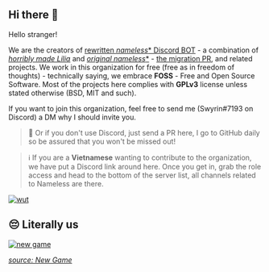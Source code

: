 ## Hi there :wave:

Hello stranger!

We are the creators of [rewritten *nameless** Discord BOT](https://github.com/nameless-on-discord/nameless/) - a combination of [*horribly made Lilia*](https://github.com/Swyreee/Lilia) and [*original nameless**](https://github.com/FoxeiZ/nameless) - [the migration PR](https://github.com/nameless-on-discord/nameless/pull/2), and related projects. We work in this organization for free (free as in freedom of thoughts) - technically saying, we embrace **FOSS** - Free and Open Source Software. Most of the projects here complies with **GPLv3** license unless stated otherwise (BSD, MIT and such).

If you want to join this organization, feel free to send me (Swyrin#7193 on Discord) a DM why I should invite you.
> :handshake: Or if you don't use Discord, just send a PR here, I go to GitHub daily so be assured that you won't be missed out!

> :information_source: If you are a **Vietnamese** wanting to contribute to the organization, we have put a Discord link around here. Once you get in, grab the role access and head to the bottom of the server list, all channels related to Nameless are there.

[![wut](https://badgen.net/badge/Love/From%20Nameless/pink?icon=github)]()

## :pensive: Literally us

[![new game](https://avatars.githubusercontent.com/u/99876293?s=400&u=e4e834c6536c6d1b4f9efc7b280fedd8bdb2a542&v=4)]()

[*source: New Game*](https://myanimelist.net/anime/31953/New_Game)
